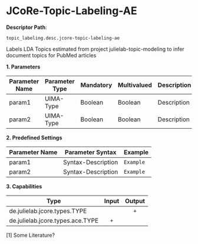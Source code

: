 # JCoRe-Topic-Labeling-AE

**Descriptor Path**:
```
topic_labeling.desc.jcore-topic-labeling-ae
```

Labels LDA Topics estimated from project julielab-topic-modeling to infer document topics for PubMed articles



**1. Parameters**

| Parameter Name | Parameter Type | Mandatory | Multivalued | Description |
|----------------|----------------|-----------|-------------|-------------|
| param1 | UIMA-Type | Boolean | Boolean | Description |
| param2 | UIMA-Type | Boolean | Boolean | Description |

**2. Predefined Settings**

| Parameter Name | Parameter Syntax | Example |
|----------------|------------------|---------|
| param1 | Syntax-Description | `Example` |
| param2 | Syntax-Description | `Example` |

**3. Capabilities**

| Type | Input | Output |
|------|:-----:|:------:|
| de.julielab.jcore.types.TYPE |  | `+` |
| de.julielab.jcore.types.ace.TYPE | `+` |  |


[1] Some Literature?
